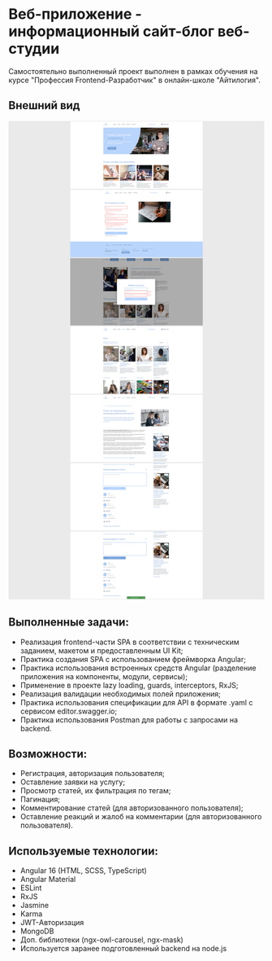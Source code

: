 # Веб-приложение - информационный сайт-блог веб-студии

Самостоятельно выполненный проект выполнен в рамках обучения на курсе "Профессия Frontend-Разработчик" в онлайн-школе "Айтилогия".

## Внешний вид

![project-screen](project_image.jpg)

## Выполненные задачи:
- Реализация frontend-части SPA в соответствии с техническим заданием, макетом и предоставленным UI Kit;
- Практика создания SPA с использованием фреймворка Angular;
- Практика использования встроенных средств Angular (разделение приложения на компоненты, модули, сервисы);
- Применение в проекте lazy loading, guards, interceptors, RxJS;
- Реализация валидации необходимых полей приложения;
- Практика использования спецификации для API в формате .yaml с сервисом editor.swagger.io;
- Практика использования Postman для работы с запросами на backend.

## Возможности:
* Регистрация, авторизация пользователя;
* Оставление заявки на услугу;
* Просмотр статей, их фильтрация по тегам;
* Пагинация;
* Комментирование статей (для авторизованного пользователя);
* Оставление реакций и жалоб на комментарии (для авторизованного пользователя).

## Используемые технологии:
* Angular 16 (HTML, SCSS, TypeScript)
* Angular Material
* ESLint
* RxJS
* Jasmine
* Karma
* JWT-Авторизация
* MongoDB
* Доп. библиотеки (ngx-owl-carousel, ngx-mask)
* Используется заранее подготовленный backend на node.js